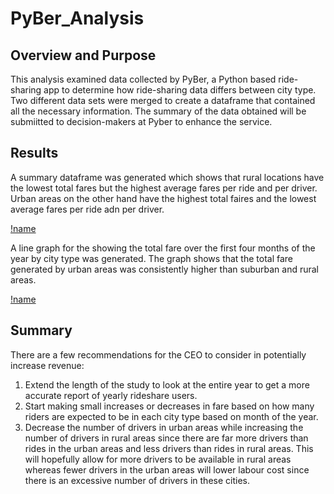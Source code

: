 # PyBer_Analysis

## Overview and Purpose
This analysis examined data collected by PyBer, a Python based ride-sharing app to determine how ride-sharing data differs between city type. Two different data sets were merged to create a dataframe that contained all the necessary information. The summary of the data obtained will be submiitted to decision-makers at Pyber to enhance the service. 

## Results
A summary dataframe was generated which shows that rural locations have the lowest total fares but the highest average fares per ride and per driver. Urban areas on the other hand have the highest total faires and the lowest average fares per ride adn per driver.

[!name](https://github.com/DimitriGianna/PyBer_Analysis/blob/main/Analysis/Ride_Summary.png?raw=true)

A line graph for the showing the total fare over the first four months of the year by city type was generated. The graph shows that the total fare generated  by urban areas was consistently higher than suburban and rural areas. 

[!name](https://github.com/DimitriGianna/PyBer_Analysis/blob/main/Analysis/PyBer_fare_summary.png?raw=true)

## Summary
There are a few recommendations for the CEO to consider in potentially increase revenue:
1. Extend the length of the study to look at the entire year to get a more accurate report of yearly rideshare users.
2. Start making small increases or decreases in fare based on how many riders are expected to be in each city type based on month of the year. 
3. Decrease the number of drivers in urban areas while increasing the number of drivers in rural areas since there are far more drivers than rides in the urban areas and less drivers than rides in rural areas. This will hopefully allow for more drivers to be available in rural areas whereas fewer drivers in the urban areas will lower labour cost since there is an excessive number of drivers in these cities. 
